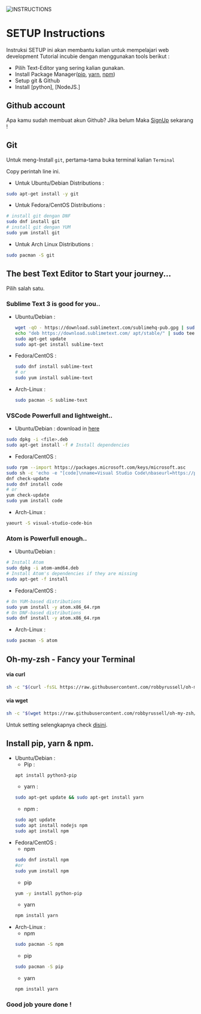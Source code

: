 ![INSTRUCTIONS](https://img.shields.io/badge/Instruction-Beta-red.svg?logo=appveyor&style=for-the-badge)

# SETUP Instructions

Instruksi SETUP ini akan membantu kalian untuk mempelajari web development Tutorial incubie dengan menggunakan tools berikut :

* Pilih Text-Editor yang sering kalian gunakan.
* Install Package Manager([pip](Link), [yarn](Link), [npm](Link))
* Setup git & Github
* Install [python], [NodeJS.]

## Github account
Apa kamu sudah membuat akun Github? Jika belum Maka [SignUp](https://github.com/join) sekarang !

## Git
Untuk meng-Install `git`, pertama-tama buka terminal kalian `Terminal`

Copy perintah line ini.

* Untuk Ubuntu/Debian Distributions : 
```bash
sudo apt-get install -y git
```

* Untuk Fedora/CentOS Distributions :
```bash
# install git dengan DNF
sudo dnf install git
# install git dengan YUM
sudo yum install git
```

* Untuk Arch Linux Distributions :
```bash
sudo pacman -S git
```

## The best Text Editor to Start your journey...
Pilih salah satu.

### Sublime Text 3 is good for you..
* Ubuntu/Debian :
    ```bash
    wget -qO - https://download.sublimetext.com/sublimehq-pub.gpg | sudo apt-key add -
    echo "deb https://download.sublimetext.com/ apt/stable/" | sudo tee /etc/apt/sources.list.d/sublime-text.list
    sudo apt-get update
    sudo apt-get install sublime-text
    ```
* Fedora/CentOS :
    ```bash
    sudo dnf install sublime-text
    # or
    sudo yum install sublime-text
    ```
* Arch-Linux :
    ```bash
    sudo pacman -S sublime-text
    ```

### VSCode Powerfull and lightweight..
* Ubuntu/Debian :
download in [here](https://go.microsoft.com/fwlink/?LinkID=760868)
```bash
sudo dpkg -i <file>.deb
sudo apt-get install -f # Install dependencies
```
* Fedora/CentOS :
```bash
sudo rpm --import https://packages.microsoft.com/keys/microsoft.asc
sudo sh -c 'echo -e "[code]\nname=Visual Studio Code\nbaseurl=https://packages.microsoft.com/yumrepos/vscode\nenabled=1\ngpgcheck=1\ngpgkey=https://packages.microsoft.com/keys/microsoft.asc" > /etc/yum.repos.d/vscode.repo'
dnf check-update
sudo dnf install code
# or
yum check-update
sudo yum install code
```
* Arch-Linux :
```bash
yaourt -S visual-studio-code-bin
```
### Atom is Powerfull enough..
* Ubuntu/Debian :
```bash
# Install Atom
sudo dpkg -i atom-amd64.deb
# Install Atom's dependencies if they are missing
sudo apt-get -f install
```
* Fedora/CentOS :
```bash
# On YUM-based distributions
sudo yum install -y atom.x86_64.rpm
# On DNF-based distributions
sudo dnf install -y atom.x86_64.rpm
```
* Arch-Linux :
```bash
sudo pacman -S atom
```

## Oh-my-zsh - Fancy your Terminal
#### via curl
```bash
sh -c "$(curl -fsSL https://raw.githubusercontent.com/robbyrussell/oh-my-zsh/master/tools/install.sh)"
```

#### via wget
```bash
sh -c "$(wget https://raw.githubusercontent.com/robbyrussell/oh-my-zsh/master/tools/install.sh -O -)"
```

Untuk setting selengkapnya check [disini](https://github.com/robbyrussell/oh-my-zsh).

## Install pip, yarn & npm.
* Ubuntu/Debian :
    * Pip :
    ```bash
    apt install python3-pip
    ```
    * yarn :
    ```bash
    sudo apt-get update && sudo apt-get install yarn

    ```
    * npm :
    ```bash
    sudo apt update
    sudo apt install nodejs npm
    sudo apt install npm
    ```
* Fedora/CentOS :
    * npm
    ```bash
    sudo dnf install npm
    #or
    sudo yum install npm
    ```
    * pip
    ```bash
    yum -y install python-pip
    ```
    * yarn
    ```bash
    npm install yarn
    ```
* Arch-Linux :
    * npm
    ```bash
    sudo pacman -S npm
    ```
    * pip
    ```bash
    sudo pacman -S pip
    ```
    * yarn
    ```bash
    npm install yarn
    ```

### Good job youre done !
